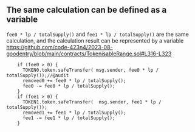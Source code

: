 
## The same calculation can be defined as a variable

`fee0 * lp / totalSupply()` and `fee1 * lp / totalSupply()` are the same calculation, and the calculation result can be represented by a variable
https://github.com/code-423n4/2023-08-goodentry/blob/main/contracts/TokenisableRange.sol#L316-L323
```
    if (fee0 > 0) {
      TOKEN0.token.safeTransfer( msg.sender, fee0 * lp / totalSupply());//@audit 
      removed0 += fee0 * lp / totalSupply();
      fee0 -= fee0 * lp / totalSupply();
    } 
    if (fee1 > 0) {
      TOKEN1.token.safeTransfer(  msg.sender, fee1 * lp / totalSupply());
      removed1 += fee1 * lp / totalSupply();
      fee1 -= fee1 * lp / totalSupply();
    }
```